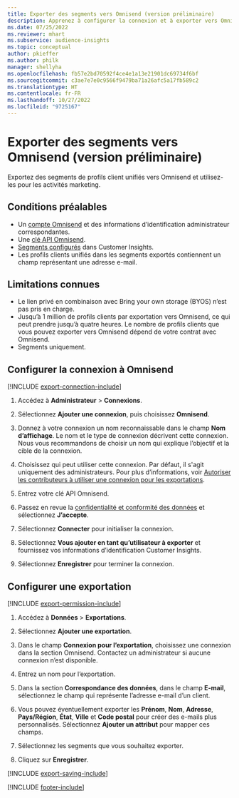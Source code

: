 ```yaml
---
title: Exporter des segments vers Omnisend (version préliminaire)
description: Apprenez à configurer la connexion et à exporter vers Omnisend.
ms.date: 07/25/2022
ms.reviewer: mhart
ms.subservice: audience-insights
ms.topic: conceptual
author: pkieffer
ms.author: philk
manager: shellyha
ms.openlocfilehash: fb57e2bd70592f4ce4e1a13e21901dc69734f6bf
ms.sourcegitcommit: c3ae7e7e0c9566f9479ba71a26afc5a17fb589c2
ms.translationtype: HT
ms.contentlocale: fr-FR
ms.lasthandoff: 10/27/2022
ms.locfileid: "9725167"
---
```

# <a name="export-segments-to-omnisend-preview"></a>Exporter des segments vers Omnisend (version préliminaire)

Exportez des segments de profils client unifiés vers Omnisend et utilisez-les pour les activités marketing.

## <a name="prerequisites"></a>Conditions préalables

- Un [compte Omnisend](https://www.omnisend.com/) et des informations d’identification administrateur correspondantes.
- Une [clé API Omnisend](https://support.omnisend.com/en/articles/1061890-generating-api-key).
- [Segments configurés](segments.md) dans Customer Insights.
- Les profils clients unifiés dans les segments exportés contiennent un champ représentant une adresse e-mail.

## <a name="known-limitations"></a>Limitations connues

- Le lien privé en combinaison avec Bring your own storage (BYOS) n’est pas pris en charge.
- Jusqu’à 1 million de profils clients par exportation vers Omnisend, ce qui peut prendre jusqu’à quatre heures. Le nombre de profils clients que vous pouvez exporter vers Omnisend dépend de votre contrat avec Omnisend.
- Segments uniquement.

## <a name="set-up-connection-to-omnisend"></a>Configurer la connexion à Omnisend

[!INCLUDE [export-connection-include](includes/export-connection-admn.md)]

1. Accédez à **Administrateur** > **Connexions**.

1. Sélectionnez **Ajouter une connexion**, puis choisissez **Omnisend**.

1. Donnez à votre connexion un nom reconnaissable dans le champ **Nom d’affichage**. Le nom et le type de connexion décrivent cette connexion. Nous vous recommandons de choisir un nom qui explique l’objectif et la cible de la connexion.

1. Choisissez qui peut utiliser cette connexion. Par défaut, il s'agit uniquement des administrateurs. Pour plus d’informations, voir [Autoriser les contributeurs à utiliser une connexion pour les exportations](connections.md#allow-contributors-to-use-a-connection-for-exports).

1. Entrez votre clé API Omnisend.

1. Passez en revue la [confidentialité et conformité des données](connections.md#data-privacy-and-compliance) et sélectionnez **J’accepte**.

1. Sélectionnez **Connecter** pour initialiser la connexion.

1. Sélectionnez **Vous ajouter en tant qu’utilisateur à exporter** et fournissez vos informations d’identification Customer Insights.

1. Sélectionnez **Enregistrer** pour terminer la connexion.

## <a name="configure-an-export"></a>Configurer une exportation

[!INCLUDE [export-permission-include](includes/export-permission.md)]

1. Accédez à **Données** > **Exportations**.

1. Sélectionnez **Ajouter une exportation**.

1. Dans le champ **Connexion pour l’exportation**, choisissez une connexion dans la section Omnisend. Contactez un administrateur si aucune connexion n’est disponible.

1. Entrez un nom pour l’exportation.

1. Dans la section **Correspondance des données**, dans le champ **E-mail**, sélectionnez le champ qui représente l’adresse e-mail d’un client.

1. Vous pouvez éventuellement exporter les **Prénom**, **Nom**, **Adresse**, **Pays/Région**, **État**, **Ville** et **Code postal** pour créer des e-mails plus personnalisés. Sélectionnez **Ajouter un attribut** pour mapper ces champs.

1. Sélectionnez les segments que vous souhaitez exporter.

1. Cliquez sur **Enregistrer**.

[!INCLUDE [export-saving-include](includes/export-saving.md)]

[!INCLUDE [footer-include](includes/footer-banner.md)]
